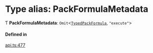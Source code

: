 # Type alias: PackFormulaMetadata

Ƭ **PackFormulaMetadata**: `Omit`<[`TypedPackFormula`](TypedPackFormula.md), ``"execute"``\>

#### Defined in

[api.ts:477](https://github.com/coda/packs-sdk/blob/main/api.ts#L477)
